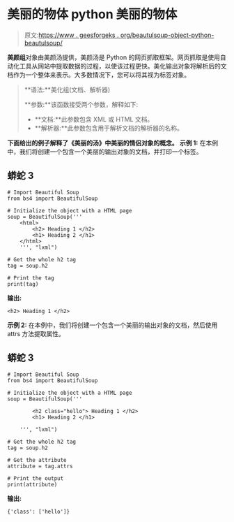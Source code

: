# 美丽的物体 python 美丽的物体

> 原文:[https://www . geesforgeks . org/beautulsoup-object-python-beautulsoup/](https://www.geeksforgeeks.org/beautifulsoup-object-python-beautifulsoup/)

**美颜组**对象由美颜汤提供，美颜汤是 Python 的网页抓取框架。网页抓取是使用自动化工具从网站中提取数据的过程，以使该过程更快。美化输出对象将解析后的文档作为一个整体来表示。大多数情况下，您可以将其视为标签对象。

> **语法:**美化组(文档、解析器)
> 
> **参数:**该函数接受两个参数，解释如下:
> 
> *   **文档:**此参数包含 XML 或 HTML 文档。
> *   **解析器:**此参数包含用于解析文档的解析器的名称。

**下面给出的例子解释了《美丽的汤》中美丽的情侣对象的概念。**
**示例 1:** 在本例中，我们将创建一个包含一个美丽的输出对象的文档，并打印一个标签。

## 蟒蛇 3

```
# Import Beautiful Soup
from bs4 import BeautifulSoup

# Initialize the object with a HTML page
soup = BeautifulSoup('''
    <html>
        <h2> Heading 1 </h2>
        <h1> Heading 2 </h1>
    </html>
    ''', "lxml")

# Get the whole h2 tag
tag = soup.h2

# Print the tag
print(tag)
```

**输出:**

```
<h2> Heading 1 </h2>

```

**示例 2:** 在本例中，我们将创建一个包含一个美丽的输出对象的文档，然后使用 attrs 方法提取属性。

## 蟒蛇 3

```
# Import Beautiful Soup
from bs4 import BeautifulSoup

# Initialize the object with a HTML page
soup = BeautifulSoup('''

        <h2 class="hello"> Heading 1 </h2>
        <h1> Heading 2 </h1>

    ''', "lxml")

# Get the whole h2 tag
tag = soup.h2

# Get the attribute
attribute = tag.attrs

# Print the output
print(attribute)
```

**输出:**

```
{'class': ['hello']}

```